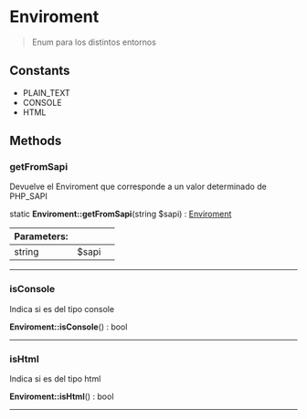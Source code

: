 
                                                                                                                                            
    
# Enviroment


> Enum para los distintos entornos
>
> 




## Constants
- PLAIN_TEXT
- CONSOLE
- HTML




## Methods

### getFromSapi
Devuelve el Enviroment que corresponde a
un valor determinado de PHP_SAPI


static **Enviroment::getFromSapi**(string $sapi) : [Enviroment](../../Enviroment.md)


|Parameters: | | |
| --- | --- | --- |
|string |$sapi |  |

---


### isConsole
Indica si es del tipo console


**Enviroment::isConsole**() : bool



---


### isHtml
Indica si es del tipo html


**Enviroment::isHtml**() : bool



---


                                                                                                                                                                                                                                                                                                                                                                                                            
    
                                                                                                                                                                                                                                                                             
                